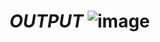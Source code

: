 # ***OUTPUT*** ![image](https://user-images.githubusercontent.com/57668125/201533329-30b5f5f5-20cd-4f88-a1f7-1039c23d730c.png)

